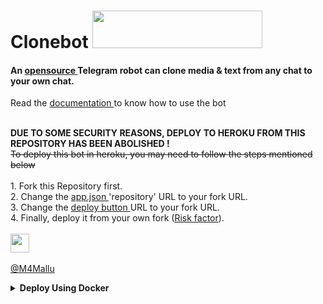 <h1 align="left">
    <a target="_blank">
        Clonebot
        <img src="http://www.randomnoun.com/wpf/shell32-avi/tshell32_160.gif" width="272" height="60">
    </a>
</h1>

#### An <a href="https://choosealicense.com/licenses/gpl-3.0/"  target="_blank"> opensource </a> Telegram robot can clone media & text from any chat to your own chat.<br>
Read the <a href="https://space4renjith.blogspot.com/2022/05/clonebot-technical-documentation.html" target="_blank"> documentation </a>to know how to use the bot
<br>
<p align="left">
    <br>
        <b>DUE TO SOME SECURITY REASONS, DEPLOY TO HEROKU FROM THIS REPOSITORY HAS BEEN ABOLISHED !</b>
    <br>
        <s>To deploy this bot in heroku, you may need to follow the steps mentioned below</s>
    <br><br>
        1. Fork this Repository first.
    <br>
        2. Change the <a href="https://github.com/m4mallu/clonebot/blob/master/app.json#L7" target="_blank"> app.json </a> 'repository' URL to your fork URL.
    <br>
        3. Change the <a href="https://github.com/m4mallu/clonebot/blob/master/README.md?plain=1#L25" target="_blank"> deploy button </a> URL to your fork URL.
    <br>
        4. Finally, deploy it from your own fork (<a href="https://telegra.ph/Attention-to-clone-bot-users-08-01" target="_blank">Risk factor</a>).
    <br><br>
      <a href="https://heroku.com/deploy?template=https://github.com/monsterkart09/clonebot" target="_blank">
        <img height="30px" src="https://img.shields.io/badge/Deploy%20to-Heroku-orange"></a>
    <br><br>
    <a href="https://t.me/rmprojects" target="_blank">@M4Mallu</a>
</p>

<details>
    <summary><b>Deploy Using Docker</b></summary>
1. Deploying on VPS Using Docker

- Start Docker daemon (skip if already running), if installed by snap then use 2nd command:
    
        sudo dockerd
        sudo snap start docker

     Note: If not started or not starting, run the command below then try to start.

        sudo apt install docker.io

- Build Docker image:

        sudo docker build . -t clone-bot

- Run the image:

        sudo docker run clone-bot

- To stop the image:

        sudo docker ps
        sudo docker stop id

- To clear the container:

        sudo docker container prune

- To delete the images:

        sudo docker image prune -a

2. Deploying on VPS Using docker-compose

    **NOTE**: If you want to use port other than 80, change it in docker-compose.yml

```
sudo apt install docker-compose
```
- Build and run Docker image:
```
sudo docker-compose up
```
- After editing files with nano for example (nano start.sh):
```
sudo docker-compose up --build
```
- To stop the image:
```
sudo docker-compose stop
```
- To run the image:
```
sudo docker-compose start
```

</details>











